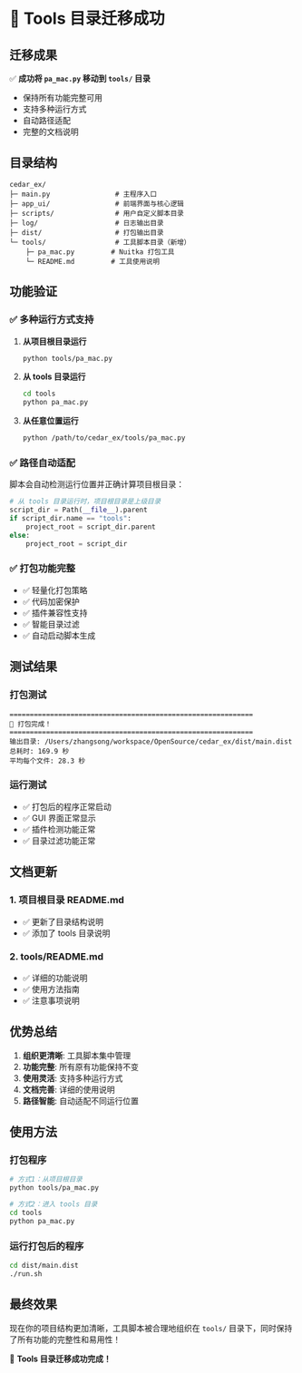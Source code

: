 # 🎉 Tools 目录迁移成功

## 迁移成果

✅ **成功将 `pa_mac.py` 移动到 `tools/` 目录**
- 保持所有功能完整可用
- 支持多种运行方式
- 自动路径适配
- 完整的文档说明

## 目录结构

```
cedar_ex/
├─ main.py                # 主程序入口
├─ app_ui/                # 前端界面与核心逻辑
├─ scripts/               # 用户自定义脚本目录
├─ log/                   # 日志输出目录
├─ dist/                  # 打包输出目录
└─ tools/                 # 工具脚本目录（新增）
    ├─ pa_mac.py         # Nuitka 打包工具
    └─ README.md         # 工具使用说明
```

## 功能验证

### ✅ 多种运行方式支持

1. **从项目根目录运行**
   ```bash
   python tools/pa_mac.py
   ```

2. **从 tools 目录运行**
   ```bash
   cd tools
   python pa_mac.py
   ```

3. **从任意位置运行**
   ```bash
   python /path/to/cedar_ex/tools/pa_mac.py
   ```

### ✅ 路径自动适配

脚本会自动检测运行位置并正确计算项目根目录：

```python
# 从 tools 目录运行时，项目根目录是上级目录
script_dir = Path(__file__).parent
if script_dir.name == "tools":
    project_root = script_dir.parent
else:
    project_root = script_dir
```

### ✅ 打包功能完整

- ✅ 轻量化打包策略
- ✅ 代码加密保护
- ✅ 插件兼容性支持
- ✅ 智能目录过滤
- ✅ 自动启动脚本生成

## 测试结果

### 打包测试
```
============================================================
🎉 打包完成！
============================================================
输出目录: /Users/zhangsong/workspace/OpenSource/cedar_ex/dist/main.dist
总耗时: 169.9 秒
平均每个文件: 28.3 秒
```

### 运行测试
- ✅ 打包后的程序正常启动
- ✅ GUI 界面正常显示
- ✅ 插件检测功能正常
- ✅ 目录过滤功能正常

## 文档更新

### 1. 项目根目录 README.md
- ✅ 更新了目录结构说明
- ✅ 添加了 tools 目录说明

### 2. tools/README.md
- ✅ 详细的功能说明
- ✅ 使用方法指南
- ✅ 注意事项说明

## 优势总结

1. **组织更清晰**: 工具脚本集中管理
2. **功能完整**: 所有原有功能保持不变
3. **使用灵活**: 支持多种运行方式
4. **文档完善**: 详细的使用说明
5. **路径智能**: 自动适配不同运行位置

## 使用方法

### 打包程序
```bash
# 方式1：从项目根目录
python tools/pa_mac.py

# 方式2：进入 tools 目录
cd tools
python pa_mac.py
```

### 运行打包后的程序
```bash
cd dist/main.dist
./run.sh
```

## 最终效果

现在你的项目结构更加清晰，工具脚本被合理地组织在 `tools/` 目录下，同时保持了所有功能的完整性和易用性！

🎉 **Tools 目录迁移成功完成！** 